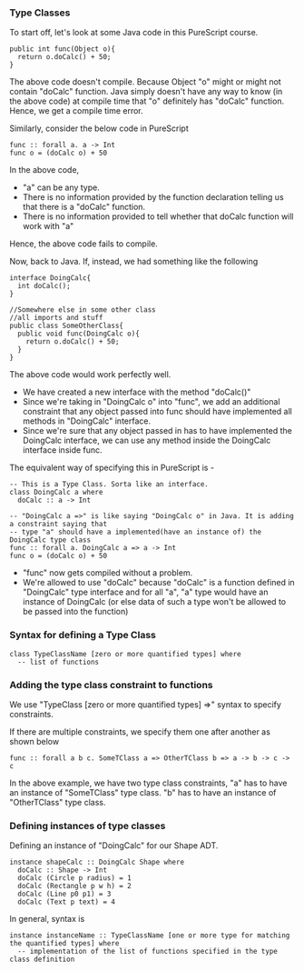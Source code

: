### Type Classes

To start off, let's look at some Java code in this PureScript course.
```
public int func(Object o){
  return o.doCalc() + 50;
}
```
The above code doesn't compile. Because Object "o" might or might not contain "doCalc" function.
Java simply doesn't have any way to know (in the above code) at compile time
that "o" definitely has "doCalc" function. Hence, we get a compile time error.

Similarly, consider the below code in PureScript
```
func :: forall a. a -> Int
func o = (doCalc o) + 50
```
In the above code,
* "a" can be any type.
* There is no information provided by the function declaration telling us that there is a "doCalc" function.
* There is no information provided to tell whether that doCalc function will work with "a"

Hence, the above code fails to compile.

Now, back to Java. If, instead, we had something like the following
```
interface DoingCalc{
  int doCalc();
}

//Somewhere else in some other class
//all imports and stuff  
public class SomeOtherClass{
  public void func(DoingCalc o){
    return o.doCalc() + 50;
  }
}
```
The above code would work perfectly well.
* We have created a new interface with the method "doCalc()"
* Since we're taking in "DoingCalc o" into "func", we add an additional constraint that any object passed into func should have implemented all methods in "DoingCalc" interface.
* Since we're sure that any object passed in has to have implemented the DoingCalc interface, we can use any method inside the DoingCalc interface inside func.

The equivalent way of specifying this in PureScript is -

```
-- This is a Type Class. Sorta like an interface.
class DoingCalc a where
  doCalc :: a -> Int

-- "DoingCalc a =>" is like saying "DoingCalc o" in Java. It is adding a constraint saying that
-- type "a" should have a implemented(have an instance of) the DoingCalc type class
func :: forall a. DoingCalc a => a -> Int
func o = (doCalc o) + 50
```
* "func" now gets compiled without a problem.
* We're allowed to use "doCalc" because "doCalc" is a function defined in "DoingCalc" type interface and for all "a", "a" type would have an instance of DoingCalc (or else data of such a type won't be allowed to be passed into the function)

### Syntax for defining a Type Class
```
class TypeClassName [zero or more quantified types] where
  -- list of functions
```

### Adding the type class constraint to functions
We use "TypeClass [zero or more quantified types] =>" syntax to specify constraints.

If there are multiple constraints, we specify them one after another as shown below
```
func :: forall a b c. SomeTClass a => OtherTClass b => a -> b -> c -> c
```
In the above example, we have two type class constraints, "a" has to have an instance of "SomeTClass" type class. "b" has to have an instance of "OtherTClass" type class.

### Defining instances of type classes

Defining an instance of "DoingCalc" for our Shape ADT.

```
instance shapeCalc :: DoingCalc Shape where
  doCalc :: Shape -> Int
  doCalc (Circle p radius) = 1
  doCalc (Rectangle p w h) = 2
  doCalc (Line p0 p1) = 3
  doCalc (Text p text) = 4
```

In general, syntax is
```
instance instanceName :: TypeClassName [one or more type for matching the quantified types] where
  -- implementation of the list of functions specified in the type class definition
```
